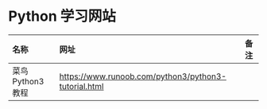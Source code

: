 
# Python 学习网站


|  名称 | 网址    | 备注 |
|:--    | :----- | :--- |
|菜鸟Python3教程|https://www.runoob.com/python3/python3-tutorial.html | | 